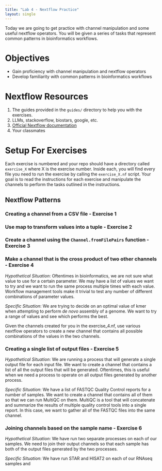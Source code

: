 ```yaml
---
title: "Lab 4 - Nextflow Practice"
layout: single
---
```


Today we are going to get practice with channel manipulation and some useful 
nextflow operators. You will be given a series of tasks that represent common
patterns in bioinformatics workflows. 

# Objectives
- Gain proficiency with channel manipulation and nextflow operators
- Develop familiarity with common patterns in bioinformatics workflows

# Nextflow Resources

1. The guides provided in the `guides/` directory to help you with
the exercises. 
2. LLMs, stackoverflow, biostars, google, etc.
3. [Official Nextflow documentation](https://www.nextflow.io/docs/latest/)
4. Your classmates

# Setup For Exercises

Each exercise is numbered and your repo should have a directory called `exercise_X`
where X is the exercise number. Inside each, you will find every file you need to
run the exercise by calling the `exercise_X.nf` script. Your goal is to read the
instructions for each exercise and manipulate the channels to perform the tasks
outlined in the instructions.


## Nextflow Patterns

### Creating a channel from a CSV file  - Exercise 1

### Use map to transform values into a tuple - Exercise 2

### Create a channel using the `Channel.fromFilePairs` function - Exercise 3


### Make a channel that is the cross product of two other channels - Exercise 4

*Hypothetical Situation*: Oftentimes in bioinformatics, we are not sure what
value to use for a certain parameter. We may have a list of values we want to try
and we want to run the same process multiple times with each value. Workflow
management tools make it trivial to test any number of different combinations of
parameter values. 

*Specific Situation*: We are trying to decide on an optimal value of kmer when
attempting to perform *de novo* assembly of a genome. We want to try a range
of values and see which performs the best.

Given the channels created for you in the exercise_4.nf, use various nextflow
operators to create a new channel that contains all possible combinations of
the values in the two channels. 

### Creating a single list of output files - Exercise 5

*Hypothetical Situation*: We are running a process that will generate a single
output file for each input file. We want to create a channel that contains a
list of all the output files that will be generated. Oftentimes, this is useful
when we need a process to operate on all output files generated by another
process. 

*Specific Situation*: We have a list of FASTQC Quality Control reports for a
number of samples. We want to create a channel that contains all of them so that
we can run MultiQC on them. MultiQC is a tool that will concatenate and summarize
the results of multiple quality control tools into a single report. In this case,
we want to gather all of the FASTQC files into the same channel.



### Joining channels based on the sample name - Exercise 6

*Hypothetical Situation*: We have run two separate processes on each of our samples.
We need to join their output channels so that each sample has both of the output
files generated by the two processes. 

*Specific Situation*: We have run STAR and HISAT2 on each of our RNAseq samples and








